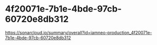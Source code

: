 # 4f20071e-7b1e-4bde-97cb-60720e8db312
https://sonarcloud.io/summary/overall?id=iamneo-production_4f20071e-7b1e-4bde-97cb-60720e8db312
